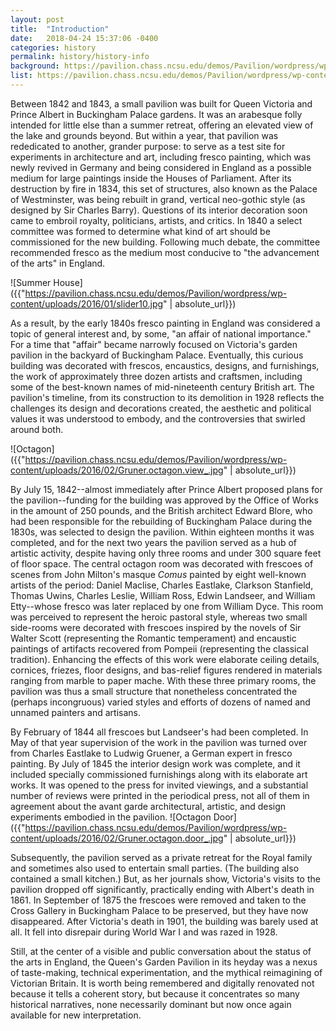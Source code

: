 ```yaml
---
layout: post
title:  "Introduction"
date:   2018-04-24 15:37:06 -0400
categories: history
permalink: history/history-info
background: https://pavilion.chass.ncsu.edu/demos/Pavilion/wordpress/wp-content/uploads/2016/02/artworkbackground.jpg
list: https://pavilion.chass.ncsu.edu/demos/Pavilion/wordpress/wp-content/uploads/2015/12/building-and-grounds.jpg
---
```

Between 1842 and 1843, a small pavilion was built for Queen Victoria and Prince Albert in Buckingham Palace gardens. It was an arabesque folly intended for little else than a summer retreat, offering an elevated view of the lake and grounds beyond. But within a year, that pavilion was rededicated to another, grander purpose: to serve as a test site for experiments in architecture and art, including fresco painting, which was newly revived in Germany and being considered in England as a possible medium for large paintings inside the Houses of Parliament. After its destruction by fire in 1834, this set of structures, also known as the Palace of Westminster, was being rebuilt in grand, vertical neo-gothic style (as designed by Sir Charles Barry). Questions of its interior decoration soon came to embroil royalty, politicians, artists, and critics. In 1840 a select committee was formed to determine what kind of art should be commissioned for the new building. Following much debate, the committee recommended fresco as the medium most conducive to "the advancement of the arts" in England.

![Summer House]({{"https://pavilion.chass.ncsu.edu/demos/Pavilion/wordpress/wp-content/uploads/2016/01/slider10.jpg" | absolute_url}})

As a result, by the early 1840s fresco painting in England was considered a topic of general interest and, by some, "an affair of national importance." For a time that "affair" became narrowly focused on Victoria's garden pavilion in the backyard of Buckingham Palace. Eventually, this curious building was decorated with frescos, encaustics, designs, and furnishings, the work of approximately three dozen artists and craftsmen, including some of the best-known names of mid-nineteenth century British art. The pavilion's timeline, from its construction to its demolition in 1928 reflects the challenges its design and decorations created, the aesthetic and political values it was understood to embody, and the controversies that swirled around both.

![Octagon]({{"https://pavilion.chass.ncsu.edu/demos/Pavilion/wordpress/wp-content/uploads/2016/02/Gruner.octagon.view_.jpg" | absolute_url}})

By July 15, 1842--almost immediately after Prince Albert proposed plans for the pavilion--funding for the building was approved by the Office of Works in the amount of 250 pounds, and the British architect Edward Blore, who had been responsible for the rebuilding of Buckingham Palace during the 1830s, was selected to design the pavilion. Within eighteen months it was completed, and for the next two years the pavilion served as a hub of artistic activity, despite having only three rooms and under 300 square feet of floor space. The central octagon room was decorated with frescoes of scenes from John Milton's masque *Comus* painted by eight well-known artists of the period: Daniel Maclise, Charles Eastlake, Clarkson Stanfield, Thomas Uwins, Charles Leslie, William Ross, Edwin Landseer, and William Etty--whose fresco was later replaced by one from William Dyce. This room was perceived to represent the heroic pastoral style, whereas two small side-rooms were decorated with frescoes inspired by the novels of Sir Walter Scott (representing the Romantic temperament) and encaustic paintings of artifacts recovered from Pompeii (representing the classical tradition). Enhancing the effects of this work were elaborate ceiling details, cornices, friezes, floor designs, and bas-relief figures rendered in materials ranging from marble to paper mache. With these three primary rooms, the pavilion was thus a small structure that nonetheless concentrated the (perhaps incongruous) varied styles and efforts of dozens of named and unnamed painters and artisans.

By February of 1844 all frescoes but Landseer's had been completed. In May of that year supervision of the work in the pavilion was turned over from Charles Eastlake to Ludwig Gruener, a German expert in fresco painting. By July of 1845 the interior design work was complete, and it included specially commissioned furnishings along with its elaborate art works. It was opened to the press for invited viewings, and a substantial number of reviews were printed in the periodical press, not all of them in agreement about the avant garde architectural, artistic, and design experiments embodied in the pavilion. ![Octagon Door]({{"https://pavilion.chass.ncsu.edu/demos/Pavilion/wordpress/wp-content/uploads/2016/02/Gruner.octagon.door_.jpg" | absolute_url}})

Subsequently, the pavilion served as a private retreat for the Royal family and sometimes also used to entertain small parties. (The building also contained a small kitchen.) But, as her journals show, Victoria's visits to the pavilion dropped off significantly, practically ending with Albert's death in 1861. In September of 1875 the frescoes were removed and taken to the Cross Gallery in Buckingham Palace to be preserved, but they have now disappeared. After Victoria's death in 1901, the building was barely used at all. It fell into disrepair during World War I and was razed in 1928.

Still, at the center of a visible and public conversation about the status of the arts in England, the Queen's Garden Pavilion in its heyday was a nexus of taste-making, technical experimentation, and the mythical reimagining of Victorian Britain. It is worth being remembered and digitally renovated not because it tells a coherent story, but because it concentrates so many historical narratives, none necessarily dominant but now once again available for new interpretation.
